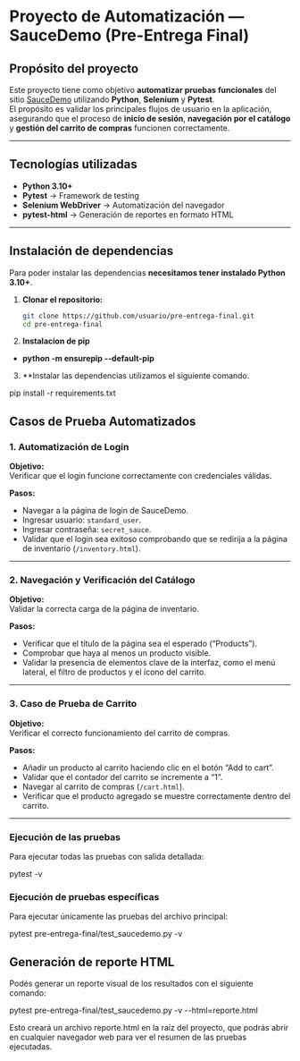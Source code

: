 # Proyecto de Automatización — SauceDemo (Pre-Entrega Final)

## Propósito del proyecto

Este proyecto tiene como objetivo **automatizar pruebas funcionales** del sitio [SauceDemo](https://www.saucedemo.com/) utilizando **Python**, **Selenium** y **Pytest**.  
El propósito es validar los principales flujos de usuario en la aplicación, asegurando que el proceso de **inicio de sesión**, **navegación por el catálogo** y **gestión del carrito de compras** funcionen correctamente.

---

## Tecnologías utilizadas

- **Python 3.10+**  
- **Pytest** → Framework de testing  
- **Selenium WebDriver** → Automatización del navegador  
- **pytest-html** → Generación de reportes en formato HTML  

---

## Instalación de dependencias

Para poder instalar las dependencias **necesitamos tener instalado Python 3.10+**.

1. **Clonar el repositorio:**
   ```bash
   git clone https://github.com/usuario/pre-entrega-final.git
   cd pre-entrega-final

2. **Instalacion de pip**

- **python -m ensurepip --default-pip**


3. **Instalar las dependencias utilizamos el siguiente comando.

pip install -r requirements.txt

## Casos de Prueba Automatizados

### 1. Automatización de Login

**Objetivo:**  
Verificar que el login funcione correctamente con credenciales válidas.

**Pasos:**
- Navegar a la página de login de SauceDemo.  
- Ingresar usuario: `standard_user`.  
- Ingresar contraseña: `secret_sauce`.  
- Validar que el login sea exitoso comprobando que se redirija a la página de inventario (`/inventory.html`).

---

### 2. Navegación y Verificación del Catálogo

**Objetivo:**  
Validar la correcta carga de la página de inventario.

**Pasos:**
- Verificar que el título de la página sea el esperado (“Products”).  
- Comprobar que haya al menos un producto visible.  
- Validar la presencia de elementos clave de la interfaz, como el menú lateral, el filtro de productos y el ícono del carrito.

---

### 3. Caso de Prueba de Carrito

**Objetivo:**  
Verificar el correcto funcionamiento del carrito de compras.

**Pasos:**
- Añadir un producto al carrito haciendo clic en el botón “Add to cart”.  
- Validar que el contador del carrito se incremente a “1”.  
- Navegar al carrito de compras (`/cart.html`).  
- Verificar que el producto agregado se muestre correctamente dentro del carrito.

---

### Ejecución de las pruebas

Para ejecutar todas las pruebas con salida detallada:

pytest -v


### Ejecución de pruebas específicas

Para ejecutar únicamente las pruebas del archivo principal:

pytest pre-entrega-final/test_saucedemo.py -v

## Generación de reporte HTML

Podés generar un reporte visual de los resultados con el siguiente comando:

pytest pre-entrega-final/test_saucedemo.py -v --html=reporte.html

Esto creará un archivo reporte.html en la raíz del proyecto, que podrás abrir en cualquier navegador web para ver el resumen de las pruebas ejecutadas.



